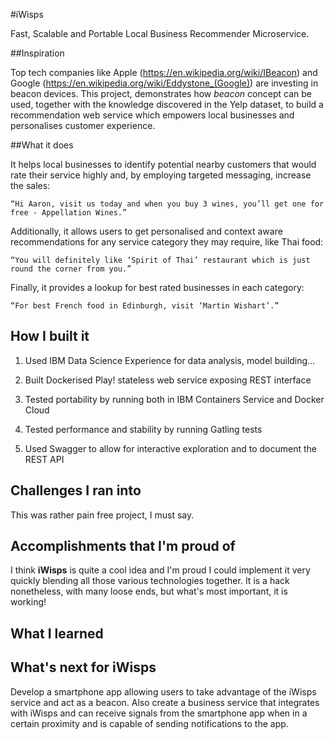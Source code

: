 #iWisps

Fast, Scalable and Portable Local Business Recommender Microservice.

##Inspiration

Top tech companies like Apple (https://en.wikipedia.org/wiki/IBeacon) and
Google (https://en.wikipedia.org/wiki/Eddystone_(Google))
are investing in beacon devices. This project, demonstrates how *beacon* concept
can be used, together with the knowledge discovered
in the Yelp dataset, to build a recommendation web service which
empowers local businesses and personalises customer experience.

##What it does

It helps local businesses to identify potential nearby customers that would rate their service highly
and, by employing targeted messaging, increase the sales:

    “Hi Aaron, visit us today and when you buy 3 wines, you’ll get one for free - Appellation Wines.”

Additionally, it allows users to get personalised and context aware recommendations for any service category they may require, like Thai food:

    “You will definitely like ‘Spirit of Thai’ restaurant which is just round the corner from you.”

Finally, it provides a lookup for best rated businesses in each category:

    “For best French food in Edinburgh, visit ‘Martin Wishart’.”

## How I built it
1) Used IBM Data Science Experience for data analysis, model building...

2) Built Dockerised Play! stateless web service exposing REST interface

3) Tested portability by running both in IBM Containers Service and Docker Cloud

4) Tested performance and stability by running Gatling tests

5) Used Swagger to allow for interactive exploration and to document the REST API

## Challenges I ran into
This was rather pain free project, I must say.

## Accomplishments that I'm proud of

I think **iWisps** is quite a cool idea and I'm proud I could implement it very quickly blending all those various technologies together. It is a hack nonetheless, with many loose ends, but what's most important, it is working!

## What I learned


## What's next for iWisps

Develop a smartphone app allowing users to take advantage of the iWisps service and act as a beacon.
Also create a business service that integrates with iWisps and can receive signals from
the smartphone app when in a certain proximity and is capable of sending notifications to the app.
